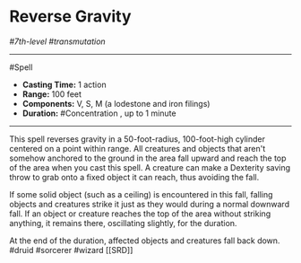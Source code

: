 # Reverse Gravity
*#7th-level #transmutation*
___ 
#Spell
- **Casting Time:** 1 action
- **Range:** 100 feet
- **Components:** V, S, M (a lodestone and iron filings)
- **Duration:** #Concentration , up to 1 minute
---
This spell reverses gravity in a 50-foot-radius, 100-foot-high cylinder centered on a point within range. All creatures and objects that aren't somehow anchored to the ground in the area fall upward and reach the top of the area when you cast this spell. A creature can make a Dexterity saving throw to grab onto a fixed object it can reach, thus avoiding the fall.

If some solid object (such as a ceiling) is encountered in this fall, falling objects and creatures strike it just as they would during a normal downward fall. If an object or creature reaches the top of the area without striking anything, it remains there, oscillating slightly, for the duration.

At the end of the duration, affected objects and creatures fall back down.
#druid
#sorcerer
#wizard
[[SRD]]